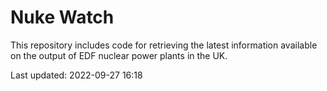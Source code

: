 # Nuke Watch

This repository includes code for retrieving the latest information available on the output of EDF nuclear power plants in the UK.

Last updated: 2022-09-27 16:18